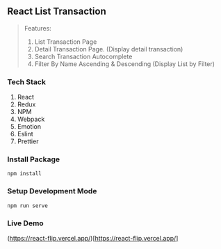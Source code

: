 ## React List Transaction

> Features:
>
> 1.  List Transaction Page
> 2.  Detail Transaction Page. (Display detail transaction)
> 3.  Search Transaction Autocomplete
> 4.  Filter By Name Ascending & Descending (Display List by Filter)

### Tech Stack

1. React
1. Redux
1. NPM
1. Webpack
1. Emotion
1. Eslint
1. Prettier

### Install Package

```
npm install
```

### Setup Development Mode

```
npm run serve
```

### Live Demo

(https://react-flip.vercel.app/)[https://react-flip.vercel.app/]
